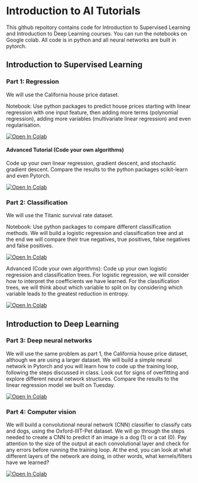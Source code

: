 # Introduction to AI Tutorials

This github repoitory contains code for Introduction to Supervised Learning and Introduction to Deep Learning courses. You can run the notebooks on Google colab. All code is in python and all neural networks are built in pytorch.

## Introduction to Supervised Learning
### Part 1: Regression
We will use the California house price dataset. 

Notebook: Use python packages to predict house prices starting with linear regression with one input feature, then adding more terms (polynomial regression), adding more variables (multivariate linear regression) and even regularisation.

<a target="_blank" href="https://colab.research.google.com/github/lm2612/Tutorials/blob/main/1_supervised_learning_regression/1-LinearRegression_HousePrice.ipynb">
  <img src="https://colab.research.google.com/assets/colab-badge.svg" alt="Open In Colab"/>
</a>

#### Advanced Tutorial (Code your own algorithms)
Code up your own linear regression, gradient descent, and stochastic gradient descent. Compare the results to the python packages scikit-learn and even Pytorch.

<a target="_blank" href="https://colab.research.google.com/github/lm2612/Tutorials/blob/main/1_supervised_learning_regression/1-AdvancedLinearRegression_HousePrice.ipynb">
  <img src="https://colab.research.google.com/assets/colab-badge.svg" alt="Open In Colab"/>
</a>


### Part 2: Classification
We will use the Titanic survival rate dataset.

Notebook: Use python packages to compare different classification methods. We will build a logistic regression and classification tree and at the end we will compare their true negatives, true positives, false negatives and false positives. 

<a target="_blank" href="https://colab.research.google.com/github/lm2612/Tutorials/blob/main/2_supervised_learning_classification/2-Classification_Titanic.ipynb">
  <img src="https://colab.research.google.com/assets/colab-badge.svg" alt="Open In Colab"/>
</a>

Advanced (Code your own algorithms): Code up your own logistic regression and classification trees. For logistic regression, we will consider how to interpret the coefficients we have learned. For the classification trees, we will think about which variable to split on by considering which variable leads to the greatest reduction in entropy.


<a target="_blank" href="https://colab.research.google.com/github/lm2612/Tutorials/blob/main/2_supervised_learning_classification/2-Advanced_Classification_Titanic.ipynb">
  <img src="https://colab.research.google.com/assets/colab-badge.svg" alt="Open In Colab"/>
</a>


## Introduction to Deep Learning
### Part 3: Deep neural networks
We will use the same problem as part 1, the California house price dataset, although we are using a larger dataset. We will build a simple neural network in Pytorch and you will learn how to code up the training loop, following the steps discussed in class. Look out for signs of overfitting and explore different neural network structures. Compare the results to the linear regression model we built on Tuesday.

<a target="_blank" href="https://colab.research.google.com/github/lm2612/Tutorials/blob/main/3_deeplearning/3-DeepLearning_HousePrice.ipynb">
  <img src="https://colab.research.google.com/assets/colab-badge.svg" alt="Open In Colab"/>
</a>


### Part 4: Computer vision 
We will build a convolutional neural network (CNN) classifier to classify cats and dogs, using the Oxford-IIIT-Pet dataset. We will go through the steps needed to create a CNN to predict if an image is a dog (1) or a cat (0). Pay attention to the size of the output at each convolutional layer and check for any errors before running the training loop. At the end, you can look at what different layers of the network are doing, in other words, what kernels/filters have we learned?

<a target="_blank" href="https://colab.research.google.com/github/lm2612/Tutorials/blob/main/4_computervision/4-ComputerVision_Classification.ipynb">
  <img src="https://colab.research.google.com/assets/colab-badge.svg" alt="Open In Colab"/>
</a>




